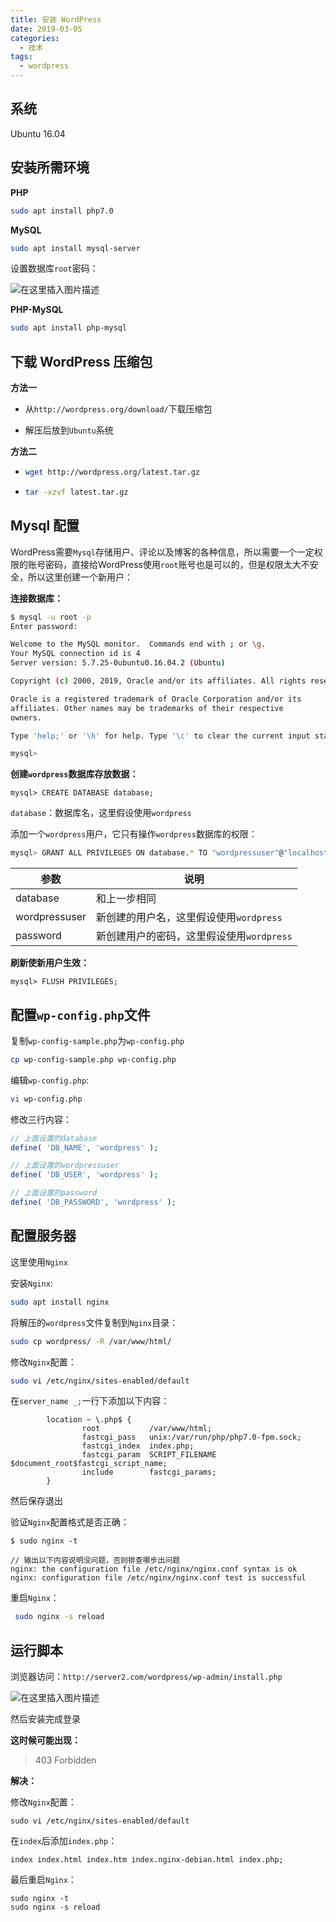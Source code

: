 ```yaml
---
title: 安装 WordPress
date: 2019-03-05
categories:
  - 技术
tags:
  - wordpress
---
```


## 系统

Ubuntu 16.04

## 安装所需环境

 **PHP**

```bash
sudo apt install php7.0
```

**MySQL**

```bash
sudo apt install mysql-server
```

设置数据库`root`密码：

![在这里插入图片描述](https://img-blog.csdnimg.cn/20190304224713475.png?x-oss-process=image/watermark,type_ZmFuZ3poZW5naGVpdGk,shadow_10,text_aHR0cHM6Ly9ibG9nLmNzZG4ubmV0L1RLREtfYm90,size_16,color_FFFFFF,t_70)

**PHP-MySQL**

```bash
sudo apt install php-mysql
```

## 下载 WordPress 压缩包

**方法一**

- 从`http://wordpress.org/download/`下载压缩包

- 解压后放到`Ubuntu`系统

**方法二**

- ```bash
  wget http://wordpress.org/latest.tar.gz
  ```

- ```bash
  tar -xzvf latest.tar.gz
  ```

## Mysql 配置

WordPress需要`Mysql`存储用户、评论以及博客的各种信息，所以需要一个一定权限的账号密码，直接给WordPress使用`root`账号也是可以的，但是权限太大不安全，所以这里创建一个新用户：

**连接数据库：** 

```bash
$ mysql -u root -p
Enter password: 

Welcome to the MySQL monitor.  Commands end with ; or \g.
Your MySQL connection id is 4
Server version: 5.7.25-0ubuntu0.16.04.2 (Ubuntu)

Copyright (c) 2000, 2019, Oracle and/or its affiliates. All rights reserved.

Oracle is a registered trademark of Oracle Corporation and/or its
affiliates. Other names may be trademarks of their respective
owners.

Type 'help;' or '\h' for help. Type '\c' to clear the current input statement.

mysql> 
```

**创建`wordpress`数据库存放数据：**

```mysql
mysql> CREATE DATABASE database;
```

`database`：数据库名，这里假设使用`wordpress`

添加一个`wordpress`用户，它只有操作`wordpress`数据库的权限：

```bash
mysql> GRANT ALL PRIVILEGES ON database.* TO "wordpressuser"@"localhost" IDENTIFIED BY "password";
```

| 参数          | 说明                                      |
| ------------- | ----------------------------------------- |
| database      | 和上一步相同                              |
| wordpressuser | 新创建的用户名，这里假设使用`wordpress`   |
| password      | 新创建用户的密码，这里假设使用`wordpress` |

**刷新使新用户生效：**

```mysql
mysql> FLUSH PRIVILEGES;
```

## 配置`wp-config.php`文件

复制`wp-config-sample.php`为`wp-config.php`

```bash
cp wp-config-sample.php wp-config.php
```

编辑`wp-config.php`:

```bash
vi wp-config.php 
```

修改三行内容：

```php
// 上面设置的database
define( 'DB_NAME', 'wordpress' );

// 上面设置的wordpressuser
define( 'DB_USER', 'wordpress' );

// 上面设置的password
define( 'DB_PASSWORD', 'wordpress' );

```

## 配置服务器

这里使用`Nginx`

安装`Nginx`:

```bash
sudo apt install nginx
```

将解压的`wordpress`文件复制到`Nginx`目录：

```bash
sudo cp wordpress/ -R /var/www/html/
```

修改`Nginx`配置：

```bash
sudo vi /etc/nginx/sites-enabled/default 
```

在`server_name _;`一行下添加以下内容：

```nginx
        location ~ \.php$ {
                root           /var/www/html;
                fastcgi_pass   unix:/var/run/php/php7.0-fpm.sock;
                fastcgi_index  index.php;
                fastcgi_param  SCRIPT_FILENAME  $document_root$fastcgi_script_name;
                include        fastcgi_params;
        }
```

然后保存退出

验证`Nginx`配置格式是否正确：

```shell
$ sudo nginx -t

// 输出以下内容说明没问题，否则排查哪步出问题
nginx: the configuration file /etc/nginx/nginx.conf syntax is ok
nginx: configuration file /etc/nginx/nginx.conf test is successful
```

重启`Nginx`：

```bash
 sudo nginx -s reload
```

## 运行脚本

浏览器访问：`http://server2.com/wordpress/wp-admin/install.php`

![在这里插入图片描述](https://img-blog.csdnimg.cn/20190305002301692.png?x-oss-process=image/watermark,type_ZmFuZ3poZW5naGVpdGk,shadow_10,text_aHR0cHM6Ly9ibG9nLmNzZG4ubmV0L1RLREtfYm90,size_16,color_FFFFFF,t_70)

然后安装完成登录

**这时候可能出现：**

> 403 Forbidden

**解决：**

修改`Nginx`配置：

```shell
sudo vi /etc/nginx/sites-enabled/default 
```

在`index`后添加`index.php`：

```nginx
index index.html index.htm index.nginx-debian.html index.php;
```

最后重启`Nginx`：

```shell
sudo nginx -t
sudo nginx -s reload
```

